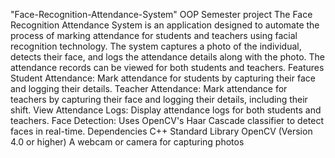 "Face-Recognition-Attendance-System" 
OOP Semester project 
The Face Recognition Attendance System is an application designed to automate the process of marking attendance for students and teachers using facial recognition technology. The system captures a photo of the individual, detects their face, and logs the attendance details along with the photo. The attendance records can be viewed for both students and teachers.
Features
Student Attendance: Mark attendance for students by capturing their face and logging their details.
Teacher Attendance: Mark attendance for teachers by capturing their face and logging their details, including their shift.
View Attendance Logs: Display attendance logs for both students and teachers.
Face Detection: Uses OpenCV's Haar Cascade classifier to detect faces in real-time.
Dependencies
C++ Standard Library
OpenCV (Version 4.0 or higher)
A webcam or camera for capturing photos
